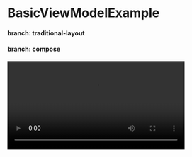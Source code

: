 # BasicViewModelExample

#### branch: traditional-layout
#### branch: compose
<video src="video/Screen_recording_20250821_110056.mp4" controls width="400"></video>
